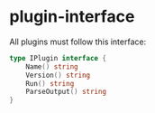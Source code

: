# plugin-interface

All plugins must follow this interface:
```go
type IPlugin interface {
	Name() string
	Version() string
	Run() string
	ParseOutput() string
}
```
